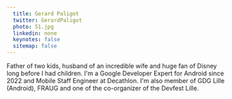 ```yaml
---
  title: Gerard Paligot
  twitter: GerardPaligot
  photo: 51.jpg
  linkedin: none
  keynotes: false
  sitemap: false
---
```

Father of two kids, husband of an incredible wife and huge fan of Disney long before I had children. I'm a Google Developer Expert for Android since 2022 and Mobile Staff Engineer at Decathlon. I'm also member of GDG Lille (Android), FRAUG and one of the co-organizer of the Devfest Lille.